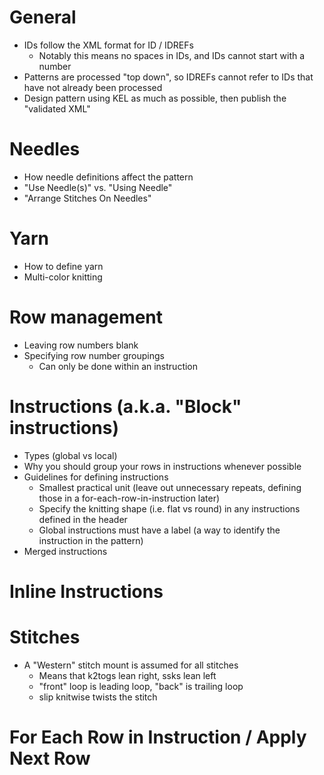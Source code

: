 # General #
  * IDs follow the XML format for ID / IDREFs
    * Notably this means no spaces in IDs, and IDs cannot start with a number
  * Patterns are processed "top down", so IDREFs cannot refer to IDs that have not already been processed
  * Design pattern using KEL as much as possible, then publish the "validated XML"

# Needles #
  * How needle definitions affect the pattern
  * "Use Needle(s)" vs. "Using Needle"
  * "Arrange Stitches On Needles"

# Yarn #
  * How to define yarn
  * Multi-color knitting

# Row management #
  * Leaving row numbers blank
  * Specifying row number groupings
    * Can only be done within an instruction

# Instructions (a.k.a. "Block" instructions) #
  * Types (global vs local)
  * Why you should group your rows in instructions whenever possible
  * Guidelines for defining instructions
    * Smallest practical unit (leave out unnecessary repeats, defining those in a for-each-row-in-instruction later)
    * Specify the knitting shape (i.e. flat vs round) in any instructions defined in the header
    * Global instructions must have a label (a way to identify the instruction in the pattern)
  * Merged instructions

# Inline Instructions #

# Stitches #
  * A "Western" stitch mount is assumed for all stitches
    * Means that k2togs lean right, ssks lean left
    * "front" loop is leading loop, "back" is trailing loop
    * slip knitwise twists the stitch

# For Each Row in Instruction / Apply Next Row #